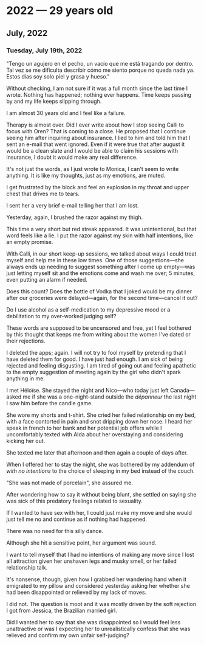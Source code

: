 # 2022 — 29 years old

## July, 2022

### Tuesday, July 19th, 2022
"Tengo un agujero en el pecho, un vacío que me está tragando por dentro.
Tal vez se me dificulta describir cómo me siento porque no queda nada ya.
Estos días soy solo piel y grasa y hueso."

Without checking, I am not sure if it was a full month since the last time I wrote.
Nothing has happened; nothing ever happens.
Time keeps passing by and my life keeps slipping through.

I am almost 30 years old and I feel like a failure.

Therapy is almost over.
Did I ever write about how I stop seeing Calli to focus with Oren?
That is coming to a close.
He proposed that I continue seeing him after inquiring about insurance.
I lied to him and told him that I sent an e-mail that went ignored.
Even if it were true that after august it would be a clean slate and I would
be able to claim his sessions with insurance,
I doubt it would make any real difference.

It's not just the words, as I just wrote to Monica, I can't seem to write anything.
It is like my thoughts, just as my emotions, are muted.

I get frustrated by the block and feel an explosion in my throat and upper
chest that drives me to tears.

I sent her a very brief e-mail telling her that I am lost.

Yesterday, again, I brushed the razor against my thigh.

This time a very short but red streak appeared.
It was unintentional, but that word feels like a lie.
I put the razor against my skin with half intentions, like an empty promise.

With Calli, in our short keep-up sessions,
we talked about ways I could treat myself and help me in these low times.
One of those suggestions—she always ends up needing to suggest something after
I come up empty—was just letting myself sit and the emotions come and wash
me over; 5 minutes, even putting an alarm if needed.

Does this count?
Does the bottle of Vodka that I joked would be my dinner after our groceries
were delayed—again, for the second time—cancel it out?

Do I use alcohol as a self-medication to my depressive mood or a
debilitation to my over-worked judging self?

These words are supposed to be uncensored and free,
yet I feel bothered by this thought that keeps me from writing about the women
I've dated or their rejections.

I deleted the apps; again.
I will not try to fool myself by pretending that I have deleted them for good.
I have just had enough.
I am sick of being rejected and feeling disgusting.
I am tired of going out and feeling apathetic to the empty suggestion of
meeting again by the girl who didn't spark anything in me.

I met Héloïse.
She stayed the night and Nico—who today just left Canada—asked me if she was a
one-night-stand outside the _dépanneur_ the last night I saw him before the
candle game.

She wore my shorts and t-shirt.
She cried her failed relationship on my bed,
with a face contorted in pain and snot dripping down her nose.
I heard her speak in french to her bank and her potential job offers
while I uncomfortably texted with Alda about her overstaying and considering
kicking her out.

She texted me later that afternoon and then again a couple of days after.

When I offered her to stay the night,
she was bothered by my addendum of _with no intentions_ to the choice of
sleeping in my bed instead of the couch.

"She was not made of porcelain", she assured me.

After wondering how to say it without being blunt, she settled on saying
she was sick of this predatory feelings related to sexuality.

If I wanted to have sex with her,
I could just make my move and she would just tell me no and continue as if
nothing had happened.

There was no need for this silly dance.

Although she hit a sensitive point, her argument was sound.

I want to tell myself that I had no intentions of making any move since I lost
all attraction given her unshaven legs and musky smell,
or her failed relationship talk.

It's nonsense, though, given how I grabbed her wandering hand when it
emigrated to my pillow and considered yesterday asking her whether
she had been disappointed or relieved by my lack of moves.

I did not.
The question is moot and it was mostly driven by the soft rejection I got from
Jessica, the Brazilian married girl.

Did I wanted her to say that she was disappointed so I would feel less
unattractive or was I expecting her to unrealistically confess that she was
relieved and confirm my own unfair self-judging?


